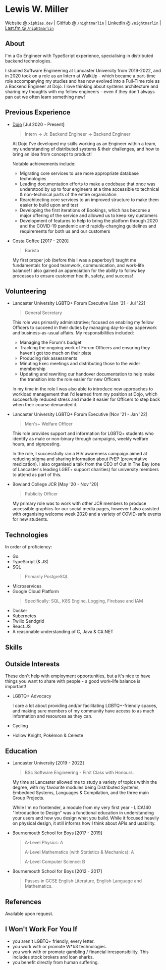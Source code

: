 <!--
Copyright Lewis Miller 2022.

This work is licensed under the CC-BY-SA-4.0 license available at
https://github.com/nightmarlin/nightmarlin/blob/main/LICENSE

Disclaimer: While this document is freely accessible, copying a CV and passing
it off as your own is plagiarism... so don't do it ;)
Write about yourself, and if you have nothing to write about, go out and find
something you enjoy doing first.
-->

# Lewis W. Miller

[Website @ `xiphias.dev`](https://xiphias.dev/) |
[GitHub @ `/nightmarlin`](https://github.com/nightmarlin/) |
[LinkedIn @ `/nightmarlin`](https://linkedin.com/in/nightmarlin/) |
[Last.fm @ `/nightmarlin`](https://www.last.fm/user/nightmarlin)

## About

I'm a Go Engineer with TypeScript experience, specialising in distributed
backend technologies.

I studied Software Engineering at Lancaster University from 2019-2022, and in
2020 took on a role as an Intern at WalkUp - which became a part-time role
accompanying my studies and has now evolved into a Full-Time role as a Backend
Engineer at Dojo. I love thinking about systems architecture and sharing my
thoughts with my fellow engineers - even if they don't always pan out we often
learn something new!

## Previous Experience

- [Dojo](https://dojo.tech/) \[Jul 2020 - Present\]

  > Intern -> Jr. Backend Engineer -> Backend Engineer

  At Dojo I've developed my skills working as an Engineer within a team, my
  understanding of distributed systems & their challenges, and how to bring an
  idea from concept to product!

  Notable achievements include:

  - Migrating core services to use more appropriate database technologies
  - Leading documentation efforts to make a codebase that once was understood by
    up to four engineers at a time accessible to technical & non-technical parts
    of the entire organisation
  - Rearchitecting core services to an improved structure to make them easier to
    build upon and test
  - Developing the first iterations of Bookings, which has become a major
    offering of the service and allowed us to keep key customers
  - Development of features to help to bring the platform through 2020 and the
    COVID-19 pandemic amid rapidly-changing guidelines and requirements for both
    us and our customers

- [Costa Coffee](https://www.costa.co.uk/) \[2017 - 2020\]

  > Barista

  My first proper job (before this I was a paperboy!) taught me fundamentals for
  good teamwork, communication, and work-life balance! I also gained an
  appreciation for the ability to follow key processes to ensure customer
  health, safety, and success!

## Volunteering

- Lancaster University LGBTQ+ Forum Executive \[Jan '21 - Jul '22\]

  > General Secretary

  This role was primarily administrative; focused on enabling my fellow Officers
  to succeed in their duties by managing day-to-day paperwork and
  business-as-usual affairs. My responsibilities included:

  - Managing the Forum's budget
  - Tracking the ongoing work of Forum Officers and ensuring they haven't got
    too much on their plate
  - Producing risk assessments
  - Minuting Exec meetings and distributing those to the wider membership
  - Updating and rewriting our handover documentation to help make the
    transition into the role easier for new Officers

  In my time in the role I was also able to introduce new approaches to workload
  management that I'd learned from my position at Dojo, which successfully
  reduced stress and made it easier for Officers to step back when their course
  demanded it.

- Lancaster University LGBTQ+ Forum Executive \[Nov '21 - Jan '22\]

  > Men's+ Welfare Officer

  This role provides support and information for LGBTQ+ students who
  identify as male or non-binary through campaigns, weekly welfare hours, and
  signposting.

  In the role, I successfully ran a HIV awareness campaign aimed at reducing
  stigma and sharing information about PrEP (preventative medication). I also
  organised a talk from the CEO of Out In The Bay (one of Lancaster's leading
  LGBT+ support charities) for university members to attend as part of this.

- Bowland College JCR \[May '20 - Nov '20\]

  > Publicity Officer

  My primary role was to work with other JCR members to produce accessible
  graphics for our social media pages, however I also assisted with organising
  welcome week 2020 and a variety of COVID-safe events for new students.

## Technologies

In order of proficiency:

- Go
- TypeScript (& JS)
- SQL
  > Primarily PostgreSQL
- Microservices
- Google Cloud Platform
  > Specifically: SQL, K8S Engine, Logging, Firebase and IAM
- Docker
- Kubernetes
- Twilio Sendgrid
- React.JS
- A reasonable understanding of C, Java & C#.NET

## Skills

## Outside Interests

These don't help with employment opportunities, but a it's nice to have things
you want to share with people - a good work-life balance is important!

- LGBTQ+ Advocacy

  I care a lot about providing and/or facilitating LGBTQ+-friendly spaces, and
  making sure members of my community have access to as much information and
  resources as they can.

- Cycling
- Hollow Knight, Pokémon & Celeste

## Education

- Lancaster University \[2019 - 2022\]

  > BSc Software Engineering - First Class with Honours.

  My time at Lancaster allowed me to study a variety of topics within the
  degree, with my favourite modules being Distributed Systems, Embedded Systems,
  Languages & Compilation, and the three main Group Projects.

  While I'm no frontender, a module from my very first year - LICA140
  "Introduction to Design" was a functional education in understanding your
  users and how you design what you build. While it focused heavily on physical
  design, it still informs how I think about APIs and usability.

- Bournemouth School for Boys \[2017 - 2019\]

  > A-Level Physics: A
  >
  > A-Level Mathematics (with Statistics & Mechanics): A
  >
  > A-Level Computer Science: B

- Bournemouth School for Boys \[2012 - 2017\]

  > Passes in GCSE English Literature, English Language and Mathematics.

## References

Available upon request.

## I Won't Work For You If

- you aren't LGBTQ+ friendly, every letter.
- you work with or promote W\*b3 technologies.
- you work with or promote gambling / financial irresponsibility. This includes
  stock brokers and loan sharks.
- you benefit directly from human suffering.
